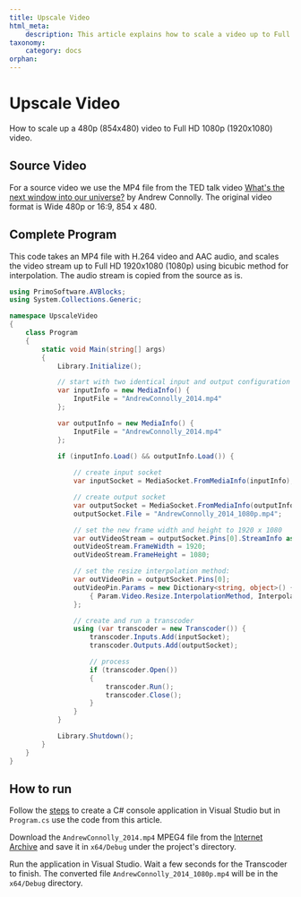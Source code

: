 ```yaml
---
title: Upscale Video
html_meta:
    description: This article explains how to scale a video up to Full HD (1080p) with AVBlocks.
taxonomy:
    category: docs
orphan:
---
```


# Upscale Video

How to scale up a 480p (854x480) video to Full HD 1080p (1920x1080) video.

## Source Video

For a source video we use the MP4 file from the TED talk video [What's the next window into our universe?](https://archive.org/details/AndrewConnolly_2014) by Andrew Connolly. The original video format is Wide 480p or 16:9, 854 x 480.

## Complete Program

This code takes an MP4 file with H.264 video and AAC audio, and scales the video stream up to Full HD 1920x1080 (1080p) using bicubic method for interpolation. The audio stream is copied from the source as is.    

``` csharp
using PrimoSoftware.AVBlocks;
using System.Collections.Generic;

namespace UpscaleVideo
{
    class Program
    {
        static void Main(string[] args)
        {
            Library.Initialize();

            // start with two identical input and output configuration
            var inputInfo = new MediaInfo() {
                InputFile = "AndrewConnolly_2014.mp4"
            };

            var outputInfo = new MediaInfo() {
                InputFile = "AndrewConnolly_2014.mp4"
            };

            if (inputInfo.Load() && outputInfo.Load()) {
                
                // create input socket
                var inputSocket = MediaSocket.FromMediaInfo(inputInfo);

                // create output socket
                var outputSocket = MediaSocket.FromMediaInfo(outputInfo);
                outputSocket.File = "AndrewConnolly_2014_1080p.mp4";

                // set the new frame width and height to 1920 x 1080
                var outVideoStream = outputSocket.Pins[0].StreamInfo as VideoStreamInfo;
                outVideoStream.FrameWidth = 1920;
                outVideoStream.FrameHeight = 1080;

                // set the resize interpolation method: 
                var outVideoPin = outputSocket.Pins[0];
                outVideoPin.Params = new Dictionary<string, object>() {
                    { Param.Video.Resize.InterpolationMethod, InterpolationMethod.Cubic } 
                };

                // create and run a transcoder
                using (var transcoder = new Transcoder()) {
                    transcoder.Inputs.Add(inputSocket);
                    transcoder.Outputs.Add(outputSocket);

                    // process
                    if (transcoder.Open())
                    {
                        transcoder.Run();
                        transcoder.Close();
                    }
                }
            }

            Library.Shutdown();
        }
    }
}
```
## How to run

Follow the [steps](../getting-started/create-a-c-sharp-console-application-in-visual-studio) to create a C# console application in Visual Studio but in `Program.cs` use the code from this article. 

Download the `AndrewConnolly_2014.mp4` MPEG4 file from the [Internet Archive](https://archive.org/details/AndrewConnolly_2014) and save it in `x64/Debug` under the project's directory.

Run the application in Visual Studio. Wait a few seconds for the Transcoder to finish. The converted file `AndrewConnolly_2014_1080p.mp4` will be in the `x64/Debug` directory.

